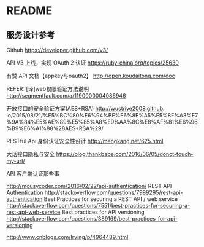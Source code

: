 # README

## 服务设计参考

Github 
https://developer.github.com/v3/

API V3 上线，实现 OAuth 2 认证 
https://ruby-china.org/topics/25630

有赞 API 文档【appkey与oauth2】
http://open.koudaitong.com/doc

REFER:
[译]web权限验证方法说明 
http://segmentfault.com/a/1190000004086946 

开放接口的安全验证方案(AES+RSA) 
http://wustrive2008.github.
io/2015/08/21/%E5%BC%80%E6%94%BE%E6%8E%A5%E5%8F%A3%E7%9A%84%E5%AE%89%E5%85%A8%E9%AA%8C%E8%AF%81%E6%96%B9%E6%A1%88%28AES+RSA%29/ 

RESTful Api 身份认证安全性设计 
http://mengkang.net/625.html


大话接口隐私与安全
https://blog.thankbabe.com/2016/06/05/donot-touch-my-url/

API 客户端认证那些事

http://mousycoder.com/2016/02/22/api-authentication/ 
REST API Authentication 
http://stackoverflow.com/questions/7999295/rest-api-authentication 
Best Practices for securing a REST API / web service 
http://stackoverflow.com/questions/7551/best-practices-for-securing-a-rest-api-web-service 
Best practices for API versioning 
http://stackoverflow.com/questions/389169/best-practices-for-api-versioning

http://www.cnblogs.com/Irving/p/4964489.html

